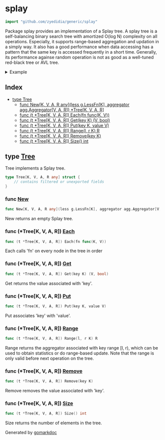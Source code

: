 <!-- Code generated by gomarkdoc. DO NOT EDIT -->

# splay

```go
import "github.com/zyedidia/generic/splay"
```

Package splay provides an implementation of a Splay tree\. A splay tree is a self\-balancing binary search tree with amortized O\(log N\) complexity on all operations\. Especially\, it supports range\-based aggregation and updation in a simply way\. It also has a good performance when data accessing has a pattern that the same key is accessed frequently in a short time\. Generally\, its performance againse random operation is not as good as a well\-tuned red\-black tree or AVL tree\.

<details><summary>Example</summary>
<p>

```go
package main

import (
	"fmt"
	g "github.com/zyedidia/generic"
	agg "github.com/zyedidia/generic/aggregator"
	"github.com/zyedidia/generic/splay"
)

func main() {
	tree := splay.New(g.Less[int], agg.NewMinMaxAggregator(g.Less[string]))

	tree.Put(42, "foo")
	tree.Put(-10, "bar")
	tree.Put(0, "baz")
	tree.Put(10, "quux")
	tree.Remove(10)

	tree.Each(func(key int, val string) {
		fmt.Println(key, val)
	})

	fmt.Println(tree.Range(-10, 10).Min())

}
```

#### Output

```
-10 bar
0 baz
42 foo
bar
```

</p>
</details>

## Index

- [type Tree](<#type-tree>)
  - [func New[K, V, A, R any](less g.LessFn[K], aggregator agg.Aggregator[V, A, R]) *Tree[K, V, A, R]](<#func-new>)
  - [func (t *Tree[K, V, A, R]) Each(fn func(K, V))](<#func-treek-v-a-r-each>)
  - [func (t *Tree[K, V, A, R]) Get(key K) (V, bool)](<#func-treek-v-a-r-get>)
  - [func (t *Tree[K, V, A, R]) Put(key K, value V)](<#func-treek-v-a-r-put>)
  - [func (t *Tree[K, V, A, R]) Range(l, r K) R](<#func-treek-v-a-r-range>)
  - [func (t *Tree[K, V, A, R]) Remove(key K)](<#func-treek-v-a-r-remove>)
  - [func (t *Tree[K, V, A, R]) Size() int](<#func-treek-v-a-r-size>)


## type [Tree](<https://github.com/zjkmxy/generic/blob/master/splay/splay.go#L24-L39>)

Tree implements a Splay tree\.

```go
type Tree[K, V, A, R any] struct {
    // contains filtered or unexported fields
}
```

### func [New](<https://github.com/zjkmxy/generic/blob/master/splay/splay.go#L246>)

```go
func New[K, V, A, R any](less g.LessFn[K], aggregator agg.Aggregator[V, A, R]) *Tree[K, V, A, R]
```

New returns an empty Splay tree\.

### func \(\*Tree\[K\, V\, A\, R\]\) [Each](<https://github.com/zjkmxy/generic/blob/master/splay/splay.go#L238>)

```go
func (t *Tree[K, V, A, R]) Each(fn func(K, V))
```

Each calls 'fn' on every node in the tree in order

### func \(\*Tree\[K\, V\, A\, R\]\) [Get](<https://github.com/zjkmxy/generic/blob/master/splay/splay.go#L184>)

```go
func (t *Tree[K, V, A, R]) Get(key K) (V, bool)
```

Get returns the value associated with 'key'\.

### func \(\*Tree\[K\, V\, A\, R\]\) [Put](<https://github.com/zjkmxy/generic/blob/master/splay/splay.go#L194>)

```go
func (t *Tree[K, V, A, R]) Put(key K, value V)
```

Put associates 'key' with 'value'\.

### func \(\*Tree\[K\, V\, A\, R\]\) [Range](<https://github.com/zjkmxy/generic/blob/master/splay/splay.go#L263>)

```go
func (t *Tree[K, V, A, R]) Range(l, r K) R
```

Range returns the aggregator associated with key range \[l\, r\)\, which can be used to obtain statistics or do range\-based update\. Note that the range is only valid before next operation on the tree\.

### func \(\*Tree\[K\, V\, A\, R\]\) [Remove](<https://github.com/zjkmxy/generic/blob/master/splay/splay.go#L216>)

```go
func (t *Tree[K, V, A, R]) Remove(key K)
```

Remove removes the value associated with 'key'\.

### func \(\*Tree\[K\, V\, A\, R\]\) [Size](<https://github.com/zjkmxy/generic/blob/master/splay/splay.go#L233>)

```go
func (t *Tree[K, V, A, R]) Size() int
```

Size returns the number of elements in the tree\.



Generated by [gomarkdoc](<https://github.com/princjef/gomarkdoc>)
